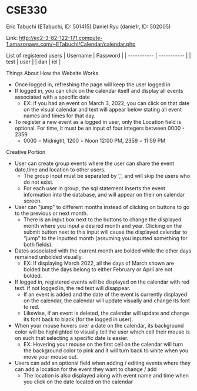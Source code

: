 # CSE330
Eric Tabuchi (ETabuchi, ID: 501415)
Daniel Ryu (danie1r, ID: 502005)

Link: http://ec2-3-82-122-171.compute-1.amazonaws.com/~ETabuchi/Calendar/calendar.php

List of registered users
| Username    | Password    |
| ----------- | ----------- |
| test        | user        |
| dan         | iel         |

Things About How the Website Works
* Once logged in, refreshing the page will keep the user logged in
* If logged in, you can click on the calendar itself and display all events associated with a specific date
  * EX: If you had an event on March 3, 2022, you can click on that date on the visual calendar and text will appear below stating all event names and times for that day.
* To register a new event as a logged in user, only the Location field is optional. For time, it must be an input of four integers between 0000 - 2359 
  * 0000 = Midnight, 1200 = Noon  12:00 PM, 2359 = 11:59 PM


Creative Portion
* User can create group events where the user can share the event date,time and location to other users.
  * The group input must be separated by ',', and will skip the users who do not exist.
  * For each user in group, the sql statement inserts the event information into the database, and will appear on their on calendar screen.
* User can "jump" to different months instead of clicking on buttons to go to the previous or next month.
  * There is an input box next to the buttons to change the displayed month where you input a desired month and year. Clicking on the submit button next to this input will cause the displayed calendar to "jump" to the inputted month (assuming you inputted something for both fields).
* Dates associated with the current month are bolded while the other days remained unbolded visually.
  * EX: If displaying March 2022, all the days of March shown are bolded but the days belong to either February or April are not bolded.
* If logged in, registered events will be displayed on the calendar with red text. If not logged in, the red text will disappear.
  * If an event is added and the date of the event is currently displayed on the calendar, the calendar will update visually and change its font to red.
  * Likewise, if an event is deleted, the calendar will update and change its font back to black (for the logged in user).
* When your mouse hovers over a date on the calendar, its background color will be highlighted to visually tell the user which cell their mouse is on such that selecting a specific date is easier.
  * EX: Hovering your mouse on the first cell on the calendar will turn the background color to pink and it will turn back to white when you move your mouse out.
* Users can add an optional field when adding / editing events where they can add a location for the event they want to change / add
  * The location is also displayed along with event name and time when you click on the date located on the calendar
  
  
